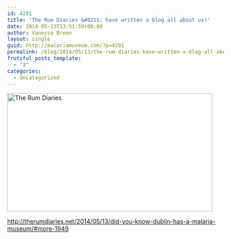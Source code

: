 ```yaml
---
id: 4291
title: 'The Rum Diaries &#8211; have written a blog all about us!'
date: 2014-05-13T13:51:59+00:00
author: Vanessa Breen
layout: single
guid: http://malariamuseum.com/?p=4291
permalink: /blog/2014/05/13/the-rum-diaries-have-written-a-blog-all-about-us/
frutiful_posts_template:
  - "3"
categories:
  - Uncategorized
---
```

[<img class="alignnone  wp-image-4301" src="http://malariamuseum.com/wp-content/uploads/2014/05/The-Rum-Diaries-300x173.png" alt="The Rum Diaries" width="477" height="275" />](http://malariamuseum.com/wp-content/uploads/2014/05/The-Rum-Diaries.png)

<http://therumdiaries.net/2014/05/13/did-you-know-dublin-has-a-malaria-museum/#more-1949>